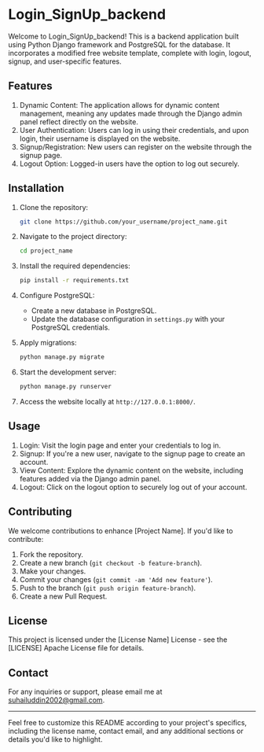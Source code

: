 # Login_SignUp_backend

Welcome to Login_SignUp_backend! This is a backend application built using Python Django framework and PostgreSQL for the database. It incorporates a modified free website template, complete with login, logout, signup, and user-specific features.

## Features

1. Dynamic Content: The application allows for dynamic content management, meaning any updates made through the Django admin panel reflect directly on the website.
2. User Authentication: Users can log in using their credentials, and upon login, their username is displayed on the website.
3. Signup/Registration: New users can register on the website through the signup page.
4. Logout Option: Logged-in users have the option to log out securely.

## Installation

1. Clone the repository:

   ```bash
   git clone https://github.com/your_username/project_name.git
   ```

2. Navigate to the project directory:

   ```bash
   cd project_name
   ```

3. Install the required dependencies:

   ```bash
   pip install -r requirements.txt
   ```

4. Configure PostgreSQL:

   - Create a new database in PostgreSQL.
   - Update the database configuration in `settings.py` with your PostgreSQL credentials.

5. Apply migrations:

   ```bash
   python manage.py migrate
   ```

6. Start the development server:

   ```bash
   python manage.py runserver
   ```

7. Access the website locally at `http://127.0.0.1:8000/`.

## Usage

1. Login: Visit the login page and enter your credentials to log in.
2. Signup: If you're a new user, navigate to the signup page to create an account.
3. View Content: Explore the dynamic content on the website, including features added via the Django admin panel.
4. Logout: Click on the logout option to securely log out of your account.

## Contributing

We welcome contributions to enhance [Project Name]. If you'd like to contribute:

1. Fork the repository.
2. Create a new branch (`git checkout -b feature-branch`).
3. Make your changes.
4. Commit your changes (`git commit -am 'Add new feature'`).
5. Push to the branch (`git push origin feature-branch`).
6. Create a new Pull Request.

## License

This project is licensed under the [License Name] License - see the [LICENSE] Apache License file for details.

## Contact

For any inquiries or support, please email me at [suhailuddin2002@gmail.com](mailto:suhailuddin2002@gmail.com).

---

Feel free to customize this README according to your project's specifics, including the license name, contact email, and any additional sections or details you'd like to highlight.
